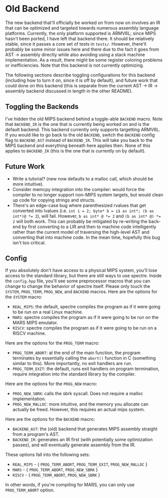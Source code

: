 # Old Backend
The new backend that'll officially be worked on from now on involves an IR that can be optimized and targeted towards numerous assembly language platforms.
Currently, the only platform supported is ARMV6L; since MIPS hasn't been ported, I have left that backend there. It should be relatively stable, since it passes
a core set of tests in `tests/`. However, there'll probably be some minor issues here and there due to the fact it goes from AST -> assembly directly while
also avoiding using a stack machine implementation. As a result, there might be some register coloring problems or inefficiencies. Note that this backend is not
currently optimizing.

The following sections describe toggling configurations for this backend (including how to turn it on, since it is off by default), and future work that could done on
this backend (this is separate from the current AST -> IR -> assembly backend discussed in length in the other README).

## Toggling the Backends
I've hidden the old MIPS backend behind a toggle-able `BACKEND` macro. Note that `BACKEND_IR` is the one that is currently being worked on and is the default
backend. This backend currently only supports targetting ARMV6L.
If you would like to go back to the old `BACKEND`, switch the `BACKEND` config flag to `BACKEND_AST` instead of `BACKEND_IR`. This will take you back to the
MIPS backend and everything beneath here applies then. None of this applies to `BACKEND_IR` (this is the one that is currently on by default).

## Future Work
* Write a tutorial? (new now defaults to a malloc call, which should be more intuitive).
* Consider memcpy integration into the compiler: would force the compiler to no longer support non-MIPS system targets, but would clean up code for copying strings and structs.
* There's an edge-case bug where parenthesized rvalues that get converted into lvalues (i.e. `int i = 2; byte* b = i$ as int*; (b as int*)@ *= 2`), will fail. However, `b as int* @ *= 2` and `(b as int* @) *= 2` will both work. This can probably be mitigated by re-writing the back-end by first converting to a LIR and then to machine code intelligently rather than the current model of traversing the high-level AST and converting that into machine code. In the mean time, hopefully this bug isn't too critical.

## Config 

If you absolutely don't have access to a physical MIPS system, you'll lose access to the standard library, but there are still ways to use spectre.
Inside the `config.hpp` file, you'll see some preprocessor macros that you can change to change the behavior of spectre itself.
Please only touch the `SYSTEM`, `PROG_TERM`, `PROG_NEW`, and `BACKEND` macros.
Here are the options for the `SYSTEM` macro:
* `REAL_MIPS`: the default, spectre compiles the program as if it were going to be run on a real Linux machine.
* `MARS`: spectre compiles the program as if it were going to be run on the MARS MIPS emulator.
* `RISCV`: spectre compiles the program as if it were going to be run on a RISCV machine.

Here are the options for the `PROG_TERM` macro:
* `PROG_TERM_ABORT`: at the end of the main function, the program terminates by essentially calling the `abort()` function in C (something similar to this). More importantly, no exit handlers are run.
* `PROG_TERM_EXIT`: the default, runs exit handlers on program termination, require integration into the standard library by the compiler.

Here are the options for the `PROG_NEW` macro:
* `PROG_NEW_SBRK`: calls the sbrk syscall. Does not require a malloc implementation.
* `PROG_NEW_MALLOC`: more intuitive, and the memory you allocate can actually be freed. However, this requires an actual mips system.

Here are the options for the `BACKEND` macro:
* `BACKEND_AST`: the (old) backend that generates MIPS assembly straight from a program's AST.
* `BACKEND_IR`: generates an IR first (with potentially some optimization passes), and will eventually generate assembly from the IR.

These options fall into the following sets:
* `REAL_MIPS` - { `PROG_TERM_ABORT`, `PROG_TERM_EXIT`, `PROG_NEW_MALLOC` }
* `MARS` - { `PROG_TERM_ABORT`, `PROG_NEW_SBRK` }
* `RISCV` - { `PROG_TERM_ABORT`, `PROG_NEW_SBRK` }

In other words, if you're compiling for MARS, you can only use `PROG_TERM_ABORT` option.

